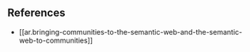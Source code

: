 
## References

- [[ar.bringing-communities-to-the-semantic-web-and-the-semantic-web-to-communities]]